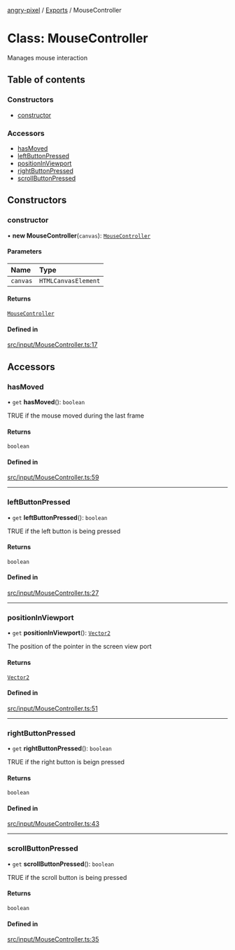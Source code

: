 [angry-pixel](../README.md) / [Exports](../modules.md) / MouseController

# Class: MouseController

Manages mouse interaction

## Table of contents

### Constructors

- [constructor](MouseController.md#constructor)

### Accessors

- [hasMoved](MouseController.md#hasmoved)
- [leftButtonPressed](MouseController.md#leftbuttonpressed)
- [positionInViewport](MouseController.md#positioninviewport)
- [rightButtonPressed](MouseController.md#rightbuttonpressed)
- [scrollButtonPressed](MouseController.md#scrollbuttonpressed)

## Constructors

### constructor

• **new MouseController**(`canvas`): [`MouseController`](MouseController.md)

#### Parameters

| Name | Type |
| :------ | :------ |
| `canvas` | `HTMLCanvasElement` |

#### Returns

[`MouseController`](MouseController.md)

#### Defined in

[src/input/MouseController.ts:17](https://github.com/angry-pixel-studio/angry-pixel-engine/blob/9576100/src/input/MouseController.ts#L17)

## Accessors

### hasMoved

• `get` **hasMoved**(): `boolean`

TRUE if the mouse moved during the last frame

#### Returns

`boolean`

#### Defined in

[src/input/MouseController.ts:59](https://github.com/angry-pixel-studio/angry-pixel-engine/blob/9576100/src/input/MouseController.ts#L59)

___

### leftButtonPressed

• `get` **leftButtonPressed**(): `boolean`

TRUE if the left button is being pressed

#### Returns

`boolean`

#### Defined in

[src/input/MouseController.ts:27](https://github.com/angry-pixel-studio/angry-pixel-engine/blob/9576100/src/input/MouseController.ts#L27)

___

### positionInViewport

• `get` **positionInViewport**(): [`Vector2`](Vector2.md)

The position of the pointer in the screen view port

#### Returns

[`Vector2`](Vector2.md)

#### Defined in

[src/input/MouseController.ts:51](https://github.com/angry-pixel-studio/angry-pixel-engine/blob/9576100/src/input/MouseController.ts#L51)

___

### rightButtonPressed

• `get` **rightButtonPressed**(): `boolean`

TRUE if the right button is beign pressed

#### Returns

`boolean`

#### Defined in

[src/input/MouseController.ts:43](https://github.com/angry-pixel-studio/angry-pixel-engine/blob/9576100/src/input/MouseController.ts#L43)

___

### scrollButtonPressed

• `get` **scrollButtonPressed**(): `boolean`

TRUE if the scroll button is being pressed

#### Returns

`boolean`

#### Defined in

[src/input/MouseController.ts:35](https://github.com/angry-pixel-studio/angry-pixel-engine/blob/9576100/src/input/MouseController.ts#L35)
